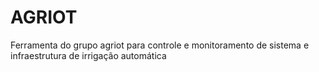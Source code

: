 # AGRIOT
Ferramenta do grupo agriot para controle e monitoramento de sistema e infraestrutura de irrigação automática

